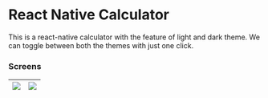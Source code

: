# React Native Calculator

This is a react-native calculator with the feature of light and dark theme. We can toggle between both the themes with just one click.

### Screens

| ![](assets/images/Screenshot.png) | ![](assets/images/Screenshot-1.png) |
| :-------------------------------: | :---------------------------------: |
